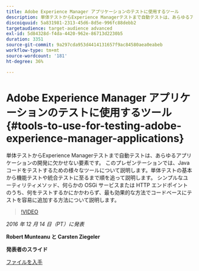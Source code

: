 ```yaml
---
title: Adobe Experience Manager アプリケーションのテストに使用するツール
description: 単体テストからExperience Managerテストまで自動テストは、あらゆるアプリケーションの開発に欠かせない要素です。 このプレゼンテーションでは、Java コードをテストするための様々なツールについて説明します。単体テストの基本から機能テストや統合テストに至るまで順を追って説明します。 シンプルなユーティリティメソッド、何らかの OSGi サービスまたは HTTP エンドポイントのうち、何をテストするかにかかわらず、最も効果的な方法でコードベースにテストを容易に追加する方法について説明します。
discoiquuid: 5a831981-2313-45d6-8d5e-996fc88debb2
targetaudience: target-audience advanced
exl-id: 5d84328d-f4da-4420-962e-86713d2230b5
duration: 3351
source-git-commit: 9a297cda953d4414131657f9ac84580aea0eabeb
workflow-type: tm+mt
source-wordcount: '181'
ht-degree: 36%

---
```


# Adobe Experience Manager アプリケーションのテストに使用するツール{#tools-to-use-for-testing-adobe-experience-manager-applications}

単体テストからExperience Managerテストまで自動テストは、あらゆるアプリケーションの開発に欠かせない要素です。 このプレゼンテーションでは、Java コードをテストするための様々なツールについて説明します。単体テストの基本から機能テストや統合テストに至るまで順を追って説明します。 シンプルなユーティリティメソッド、何らかの OSGi サービスまたは HTTP エンドポイントのうち、何をテストするかにかかわらず、最も効果的な方法でコードベースにテストを容易に追加する方法について説明します。

>[!VIDEO](https://video.tv.adobe.com/v/19302/?quality=9)

*2016 年 12 月 14 日（PT）に発表*

**Robert Munteanu と Carsten Ziegeler**

**発表者のスライド**

[ファイルを入手](assets/aem-gems-tools-for-testing-12-14-16.pdf)
<!--
[Get back to the Overview](https://helpx.adobe.com/experience-manager/kt/eseminars/gems/aem-index.html)
-->
